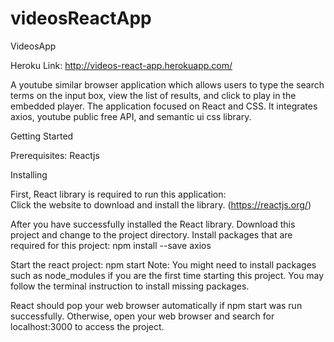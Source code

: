 # videosReactApp

VideosApp

Heroku Link: http://videos-react-app.herokuapp.com/

A youtube similar browser application which allows users to type the search terms on the input box, view the list of results, and click to play in the embedded player. The application focused on React and CSS. It integrates axios, youtube public free API, and semantic ui css library.

Getting Started

Prerequisites: Reactjs

Installing

First, React library is required to run this application:  
Click the website to download and install the library. (https://reactjs.org/)

After you have successfully installed the React library. Download this project and change to the project directory. 
Install packages that are required for this project: 
npm install --save axios

Start the react project:
npm start
Note: You might need to install packages such as node_modules if you are the first time starting this project. You may follow the terminal instruction to install missing packages.

React should pop your web browser automatically if npm start was run successfully. Otherwise, open your web browser and search for localhost:3000 to access the project. 
